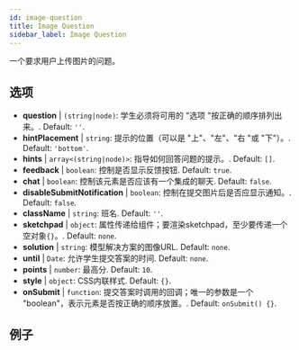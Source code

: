 ```yaml
---
id: image-question 
title: Image Question
sidebar_label: Image Question
---
```


一个要求用户上传图片的问题。

## 选项

* __question__ | `(string|node)`: 学生必须将可用的 "选项 "按正确的顺序排列出来。. Default: `''`.
* __hintPlacement__ | `string`: 提示的位置（可以是 "上"、"左"、"右 "或 "下"）。. Default: `'bottom'`.
* __hints__ | `array<(string|node)>`: 指导如何回答问题的提示。. Default: `[]`.
* __feedback__ | `boolean`: 控制是否显示反馈按钮. Default: `true`.
* __chat__ | `boolean`: 控制该元素是否应该有一个集成的聊天. Default: `false`.
* __disableSubmitNotification__ | `boolean`: 控制在提交图片后是否应显示通知。. Default: `false`.
* __className__ | `string`: 班名. Default: `''`.
* __sketchpad__ | `object`: 属性传递给<Sketchpad />组件；要渲染sketchpad，至少要传递一个空对象`{}`。. Default: `none`.
* __solution__ | `string`: 模型解决方案的图像URL. Default: `none`.
* __until__ | `Date`: 允许学生提交答案的时间. Default: `none`.
* __points__ | `number`: 最高分. Default: `10`.
* __style__ | `object`: CSS内联样式. Default: `{}`.
* __onSubmit__ | `function`: 提交答案时调用的回调；唯一的参数是一个 "boolean"，表示元素是否按正确的顺序放置。. Default: `onSubmit() {}`.


## 例子
